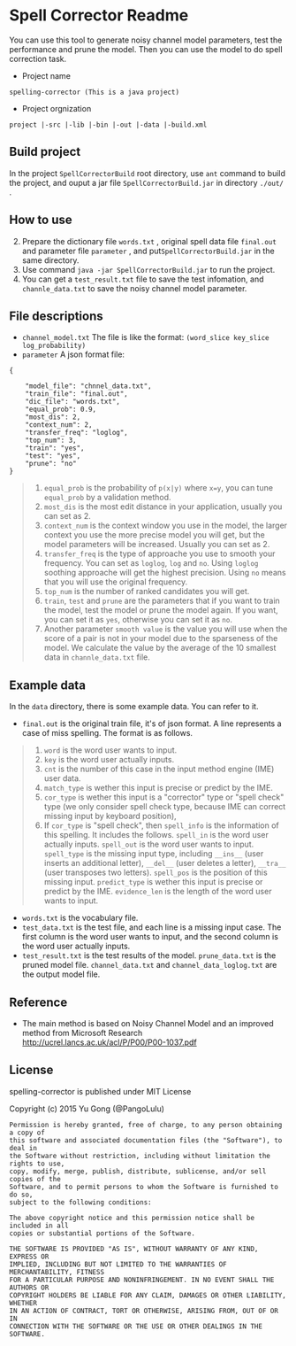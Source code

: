 Spell Corrector Readme
======================
You can use this tool to generate noisy channel model parameters, test the performance and prune the model. Then you can use the model to do spell correction task.

+ Project name
```
spelling-corrector (This is a java project)
```
+  Project orgnization
```
project |-src |-lib |-bin |-out |-data |-build.xml
```

Build project
---------
In the project `SpellCorrectorBuild` root directory, use `ant` command to build the project, and ouput a jar file `SpellCorrectorBuild.jar`  in directory `./out/` .

How to use
---------
2. Prepare the dictionary file `words.txt` , original spell data file `final.out`  and parameter file `parameter` , and put`SpellCorrectorBuild.jar`  in the same directory.
3. Use command `java -jar SpellCorrectorBuild.jar` to run the project.
4. You can get a `test_result.txt`  file to save the test infomation, and `channle_data.txt` to save the noisy channel model parameter.

File descriptions
---------
- `channel_model.txt`
The file is like the format:
`(word_slice key_slice log_probability)`
- `parameter`
A json format file:
```
{

	"model_file": "chnnel_data.txt",
	"train_file": "final.out",
	"dic_file": "words.txt",
	"equal_prob": 0.9,
	"most_dis": 2,
	"context_num": 2,
	"transfer_freq": "loglog",
	"top_num": 3,
	"train": "yes",
	"test": "yes",
	"prune": "no"
}
```

> 1. `equal_prob` is the probability of `p(x|y)` where `x=y`, you can tune `equal_prob` by a validation method.
> 2. `most_dis` is the most edit distance in your application, usually you can set as 2.
> 3. `context_num` is the context window you use in the model, the larger context you use the more precise model you will get, but the model parameters will be increased.   Usually you can set as 2.
> 4. `transfer_freq` is the type of approache you use to smooth your frequency. You can set as `loglog`, `log` and `no`.  Using `loglog` soothing approache will get the highest precision. Using `no` means that you will use the original frequency.
> 5. `top_num` is the number of ranked candidates you will get. 
> 6. `train`, `test` and `prune` are the parameters that if you want to train the model, test the model or prune the model again. If you want, you can set it as `yes`, otherwise you can set it as `no`.
> 7. Another parameter `smooth value` is the value you will use when the score of a pair is not in your model due to the sparseness of the model. We calculate the value by the average of the 10 smallest data in `channle_data.txt` file.

Example data
------------
In the `data` directory, there is some example data. You can refer to it.
+ `final.out` is the original train file, it's of json format. A line represents a case of miss spelling. The format is as follows.

> 1. `word` is the word user wants to input.
> 2. `key` is the word user actually inputs.
> 3. `cnt` is the number of this case in the input method engine (IME) user data.
> 4. `match_type` is wether this input is precise or predict by the IME.
> 5. `cor_type` is wether this input is a "corrector" type or "spell check" type (we only consider spell check type, because IME can correct missing input by keyboard position), 
> 6. If `cor_type` is "spell check", then `spell_info` is the information of this spelling. It includes the follows. `spell_in` is the word user actually inputs. `spell_out` is the word user wants to input. `spell_type` is the missing input type, including `__ins__` (user inserts an additional letter), `__del__` (user deletes a letter), `__tra__` (user transposes two letters). `spell_pos` is the position of this missing input. `predict_type` is wether this input is precise or predict by the IME. `evidence_len` is the length of the word user wants to input.

+ `words.txt` is the vocabulary file.
+ `test_data.txt` is the test file, and each line is a missing input case. The first column is the word user wants to input, and the second column is the word user actually inputs.
+ `test_result.txt` is the test results of the model. `prune_data.txt` is the pruned model file. `channel_data.txt` and `channel_data_loglog.txt` are the output model file.

Reference
---------
+  The main method is based on Noisy Channel Model and an improved method from Microsoft Research http://ucrel.lancs.ac.uk/acl/P/P00/P00-1037.pdf

License
---------
spelling-corrector is published under MIT License

Copyright (c) 2015 Yu Gong (@PangoLulu)
```
Permission is hereby granted, free of charge, to any person obtaining a copy of
this software and associated documentation files (the "Software"), to deal in
the Software without restriction, including without limitation the rights to use,
copy, modify, merge, publish, distribute, sublicense, and/or sell copies of the
Software, and to permit persons to whom the Software is furnished to do so,
subject to the following conditions:

The above copyright notice and this permission notice shall be included in all
copies or substantial portions of the Software.

THE SOFTWARE IS PROVIDED "AS IS", WITHOUT WARRANTY OF ANY KIND, EXPRESS OR
IMPLIED, INCLUDING BUT NOT LIMITED TO THE WARRANTIES OF MERCHANTABILITY, FITNESS
FOR A PARTICULAR PURPOSE AND NONINFRINGEMENT. IN NO EVENT SHALL THE AUTHORS OR
COPYRIGHT HOLDERS BE LIABLE FOR ANY CLAIM, DAMAGES OR OTHER LIABILITY, WHETHER
IN AN ACTION OF CONTRACT, TORT OR OTHERWISE, ARISING FROM, OUT OF OR IN
CONNECTION WITH THE SOFTWARE OR THE USE OR OTHER DEALINGS IN THE SOFTWARE.
```
